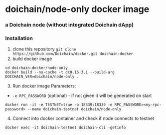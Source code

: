 # doichain/node-only docker image 
### a Doichain node (without integrated Doichain dApp)

### Installation
1. clone this repository ```git clone https://github.com/Doichain/docker.git doichain-docker```
2. build docker image 
```
cd doichain-docker/node-only
docker build --no-cache -t dc0.16.3.1 --build-arg DOICHAIN_VER=doichain/node-only .
```
3. Run docker image 
Parameters:

* ``-e RPC_PASSWORD`` (optional) - if not given it will be generated on start
```
docker run -it -e TESTNET=true -p 18339:18339 -e RPC_PASSWORD=<my-rpc-password> --name doichain-testnet doichain/node-only
```
4. Connect into docker container and check if node connects to testnet
```
docker exec -it doichain-testnet doichain-cli -getinfo
```
